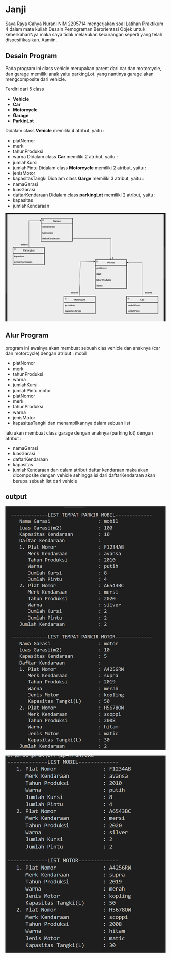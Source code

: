 # Janji
Saya Raya Cahya Nurani NIM 2205714 mengerjakan soal Latihan Praktikum 4 dalam mata kuliah Desain Pemograman Berorientasi Objek untuk keberkahanNya maka saya tidak melakukan kecurangan seperti yang telah dispesifikasikan. Aamiin.

## Desain Program
Pada program ini class vehicle merupakan parent dari car dan motorcycle, dan garage memiliki anak yaitu parkingLot. yang nantinya garage akan mengcomposite dari vehicle.

Terdiri dari 5 class
* **Vehicle**
* **Car**
* **Motorcycle**
* **Garage**
* **ParkinLot**

Didalam class **Vehicle** memiliki 4 atribut, yaitu :
* platNomor
* merk
* tahunProduksi
* warna
Didalam class **Car** memiliki 2 atribut, yaitu : 
* jumlahKursi
* jumlahPintu
Didalam class **Motorcycle** memiliki 2 atribut, yaitu : 
* jenisMotor
* kapasitasTangki
Didalam class **Garge** memiliki 3 atribut, yaitu :
* namaGarasi
* luasGarasi
* daftarKendaraan
Didalam class **parkingLot** memiliki 2 atribut, yaitu :
* kapasitas
* jumlahKendaraan

![diagramLP4](diagramLP4.png)

## Alur Program
program ini awalnya akan membuat sebuah clas vehicle dan anaknya (car dan motorcycle) dengan atribut :
mobil
* platNomor
* merk
* tahunProduksi
* warna
* jumlahKursi
* jumlahPintu
motor
* platNomor
* merk
* tahunProduksi
* warna
* jenisMotor
* kapasitasTangki
dan menampilkannya dalam sebuah list

lalu akan membuat class garage dengan anaknya (parking lot) dengan atribut :
* namaGarasi
* luasGarasi
* daftarKendaraan
* kapasitas
* jumlahKendaraan
dan dalam atribut daftar kendaraan maka akan dicomposite dengan vehicle sehingga isi dari daftarKendaraan akan berupa sebuah list dari vehicle

## output 

![SS_cpp1](SS_cpp1.png)

![SS_cpp2](SS_cpp2.png)
